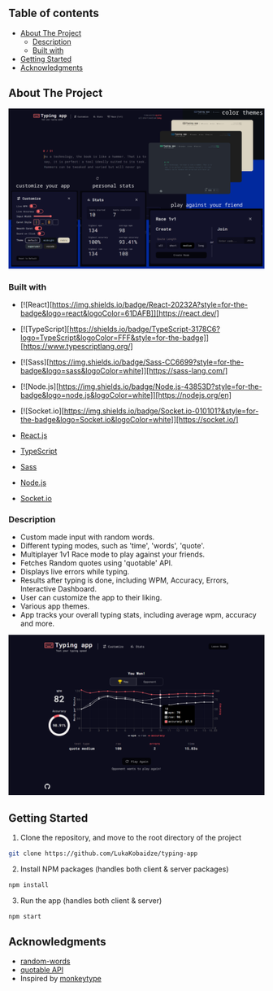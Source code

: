 ## Table of contents

- [About The Project](#about-the-project)
  - [Description](#description)
  - [Built with](#built-with)
- [Getting Started](#getting-started)
- [Acknowledgments](#acknowledgments)

## About The Project

![Project image](screenshot-one.png)

### Built with

* [![React][https://img.shields.io/badge/React-20232A?style=for-the-badge&logo=react&logoColor=61DAFB]][https://react.dev/]
* [![TypeScript][https://shields.io/badge/TypeScript-3178C6?logo=TypeScript&logoColor=FFF&style=for-the-badge]][https://www.typescriptlang.org/]
* [![Sass][https://img.shields.io/badge/Sass-CC6699?style=for-the-badge&logo=sass&logoColor=white]][https://sass-lang.com/]
* [![Node.js][https://img.shields.io/badge/Node.js-43853D?style=for-the-badge&logo=node.js&logoColor=white]][https://nodejs.org/en]
* [![Socket.io][https://img.shields.io/badge/Socket.io-010101?&style=for-the-badge&logo=Socket.io&logoColor=white]][https://socket.io/]

* [React.js](https://reactjs.org/)
* [TypeScript](https://www.typescriptlang.org/)
* [Sass](https://sass-lang.com/)
* [Node.js](https://nodejs.org/en)
* [Socket.io](https://socket.io/)

### Description

- Custom made input with random words.
- Different typing modes, such as 'time', 'words', 'quote'.
- Multiplayer 1v1 Race mode to play against your friends.
- Fetches Random quotes using 'quotable' API.
- Displays live errors while typing.
- Results after typing is done, including WPM, Accuracy, Errors, Interactive Dashboard.
- User can customize the app to their liking.
- Various app themes.
- App tracks your overall typing stats, including average wpm, accuracy and more.

![Project image](screenshot-two.png)

## Getting Started

1. Clone the repository, and move to the root directory of the project

```sh
git clone https://github.com/LukaKobaidze/typing-app
```

2. Install NPM packages (handles both client & server packages)

```sh
npm install
```

3. Run the app (handles both client & server)

```sh
npm start
```

## Acknowledgments

- [random-words](https://github.com/apostrophecms/random-words)
- [quotable API](https://github.com/lukePeavey/quotable)
- Inspired by [monkeytype](https://monkeytype.com/)
